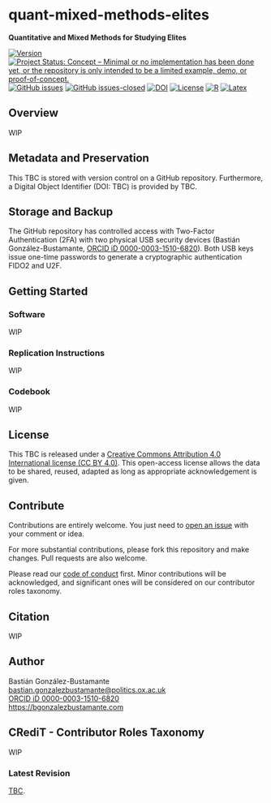# quant-mixed-methods-elites
**Quantitative and Mixed Methods for Studying Elites**

[![Version](https://img.shields.io/badge/version-v0.2.0-blue.svg)](CHANGELOG.md) [![Project Status: Concept – Minimal or no implementation has been done yet, or the repository is only intended to be a limited example, demo, or proof-of-concept.](https://www.repostatus.org/badges/latest/concept.svg)](STATUS.md) [![GitHub issues](https://img.shields.io/github/issues/bgonzalezbustamante/quant-mixed-methods-elites.svg)](https://github.com/bgonzalezbustamante/quant-mixed-methods-elites/issues/) [![GitHub issues-closed](https://img.shields.io/github/issues-closed/bgonzalezbustamante/quant-mixed-methods-elites.svg)](https://github.com/bgonzalezbustamante/quant-mixed-methods-elites/issues?q=is%3Aissue+is%3Aclosed) [![DOI](https://img.shields.io/badge/DOI-TBC-blue)](CHANGELOG.md) [![License](https://img.shields.io/badge/license-CC--BY--4.0-black)](LICENSE.md) [![R](https://img.shields.io/badge/made%20with-R%20v4.1.0-1f425f.svg)](https://cran.r-project.org/) [![Latex](https://img.shields.io/badge/made%20with-LaTeX-1f425f.svg)](https://www.latex-project.org/)

## Overview

WIP

## Metadata and Preservation

This TBC is stored with version control on a GitHub repository. Furthermore, a Digital Object Identifier (DOI: TBC) is provided by TBC.

## Storage and Backup

The GitHub repository has controlled access with Two-Factor Authentication (2FA) with two physical USB security devices (Bastián González-Bustamante, [ORCID iD 0000-0003-1510-6820](https://orcid.org/0000-0003-1510-6820)). Both USB keys issue one-time passwords to generate a cryptographic authentication FIDO2 and U2F.

## Getting Started

### Software

WIP

### Replication Instructions

WIP

### Codebook

WIP

## License

This TBC is released under a [Creative Commons Attribution 4.0 International license (CC BY 4.0)](LICENSE.md). This open-access license allows the data to be shared, reused, adapted as long as appropriate acknowledgement is given.

## Contribute

Contributions are entirely welcome. You just need to [open an issue](https://github.com/bgonzalezbustamante/quant-mixed-methods-elites/issues/new) with your comment or idea.

For more substantial contributions, please fork this repository and make changes. Pull requests are also welcome.

Please read our [code of conduct](CODE_OF_CONDUCT.md) first. Minor contributions will be acknowledged, and significant ones will be considered on our contributor roles taxonomy.

## Citation

WIP

## Author

Bastián González-Bustamante \
bastian.gonzalezbustamante@politics.ox.ac.uk \
[ORCID iD 0000-0003-1510-6820](https://orcid.org/0000-0003-1510-6820) \
https://bgonzalezbustamante.com 

## CRediT - Contributor Roles Taxonomy

WIP

### Latest Revision

[TBC](CHANGELOG.md).
